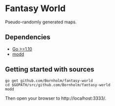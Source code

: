 # Fantasy World

Pseudo-randomly generated maps.

## Dependencies

- [Go >=1.10](https://golang.org/)
- [modd](https://github.com/cortesi/modd)

## Getting started with sources

```shell
go get github.com/Bornholm/fantasy-world
cd $GOPATH/src/github.com/Bornholm/fantasy-world
modd
```

Then open your browser to http://localhost:3333/.